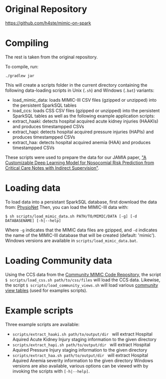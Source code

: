 # Original Repository 
https://github.com/h4ste/mimic-on-spark

# Compiling
The rest is taken from the original repository.

To compile, run:
```shell
./gradlew jar
```
This will create a scripts folder in the current directory containing the following data-loading scripts in Unix (`.sh`) and Windows (`.bat`) variants:
- load_mimic_data: loads MIMIC-III CSV files (gzipped or unzipped) into the persistent SparkSQL tables
- load_ccs: loads CSS CSV files (gzipped or unzipped) into the persistent SparkSQL tables
as well as the following example application scripts:
- extract_haaki: detects hospital acquired acute kidney injuries (HAAKIs) and produces timestampped CSVs
- extract_hapi: detects hospital acquired pressure injuries (HAPIs) and produces timestampped CSVs
- extract_haa: detects hospital acquired anemia (HAA) and produces timestampped CSVs

These scripts were used to prepare the data for our JAMIA paper, ["A Customizable Deep Learning Model for Nosocomial Risk Prediction from Critical Care Notes with Indirect Supervision"](https://doi.org/10.1093/jamia/ocaa004). 

# Loading data
To load data into a persistant SparkSQL database, first download the data from: [PhysioNet](https://mimic.physionet.org/gettingstarted/dbsetup/)
Then, you can load the MIMIC-III data with:
```shell
$ sh scripts/load_mimic_data.sh PATH/TO/MIMIC/DATA [-g] [-d DATABASENAME] [-h|--help]
```
Where `-g` indicates that the MIMIC data files are gzipped, and `-d` indicates the name of the MIMIC-III database that will be created (default: 'mimic').
Windows versions are available in `scripts/load_mimic_data.bat`.

# Loading Community data
Using the CCS data from the [Community MIMIC Code Repository](https://github.com/MIT-LCP/mimic-code/tree/master/concepts/diagnosis), the script
`$ scripts/load_css.sh path/to/css/files` will load the CCS data.
Likewise, the script
`$ scripts/load_community_views.sh` will load various [community view tables](https://github.com/MIT-LCP/mimic-code/tree/master/concepts) (used for examples scripts).

# Example scripts
Three example scripts are available:
- `scripts/extract_haaki.sh path/to/output/dir ` will extract Hospital Aquired Acute Kidney Injury staging information to the given directory
- `scripts/extract_hapi.sh path/to/output/dir ` will extract Hospital Aquired Pressure Injury staging information to the given directory
- `scripts/extract_haa.sh path/to/output/dir ` will extract Hospital Aquired Anemia severity information to the given directory
Windows versions are also available, various options can be viewed with by invoking the scripts with `[-h|--help]`.
